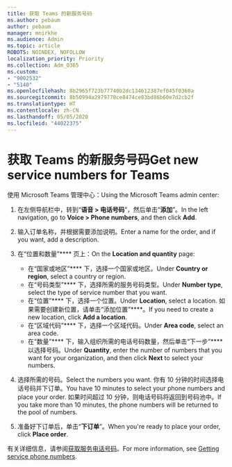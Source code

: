```yaml
---
title: 获取 Teams 的新服务号码
ms.author: pebaum
author: pebaum
manager: mnirkhe
ms.audience: Admin
ms.topic: article
ROBOTS: NOINDEX, NOFOLLOW
localization_priority: Priority
ms.collection: Adm_O365
ms.custom:
- "9002532"
- "5140"
ms.openlocfilehash: 8b2965f723b77740b2dc134612387ef045f0360a
ms.sourcegitcommit: 8b50994a2979778ce8474ce83bd86b60e7d2cb2f
ms.translationtype: HT
ms.contentlocale: zh-CN
ms.lasthandoff: 05/05/2020
ms.locfileid: "44022375"
---
```

# <a name="get-new-service-numbers-for-teams"></a><span data-ttu-id="b05a8-102">获取 Teams 的新服务号码</span><span class="sxs-lookup"><span data-stu-id="b05a8-102">Get new service numbers for Teams</span></span>

<span data-ttu-id="b05a8-103">使用 Microsoft Teams 管理中心：</span><span class="sxs-lookup"><span data-stu-id="b05a8-103">Using the Microsoft Teams admin center:</span></span>

1. <span data-ttu-id="b05a8-104">在左侧导航栏中，转到“**语音 > 电话号码**”，然后单击“**添加**”。</span><span class="sxs-lookup"><span data-stu-id="b05a8-104">In the left navigation, go to **Voice > Phone numbers**, and then click **Add**.</span></span>
2. <span data-ttu-id="b05a8-105">输入订单名称，并根据需要添加说明。</span><span class="sxs-lookup"><span data-stu-id="b05a8-105">Enter a name for the order, and if you want, add a description.</span></span>
3. <span data-ttu-id="b05a8-106">在“位置和数量”\*\*\*\* 页上：</span><span class="sxs-lookup"><span data-stu-id="b05a8-106">On the **Location and quantity** page:</span></span>

    - <span data-ttu-id="b05a8-107">在“国家或地区”\*\*\*\* 下，选择一个国家或地区。</span><span class="sxs-lookup"><span data-stu-id="b05a8-107">Under **Country or region**, select a country or region.</span></span>
    - <span data-ttu-id="b05a8-108">在“号码类型”\*\*\*\* 下，选择所需的服务号码类型。</span><span class="sxs-lookup"><span data-stu-id="b05a8-108">Under **Number type**, select the type of service number that you want.</span></span>
    - <span data-ttu-id="b05a8-109">在“位置”\*\*\*\* 下，选择一个位置。</span><span class="sxs-lookup"><span data-stu-id="b05a8-109">Under **Location**, select a location.</span></span> <span data-ttu-id="b05a8-110">如果需要创建新位置，请单击“添加位置”\*\*\*\*。</span><span class="sxs-lookup"><span data-stu-id="b05a8-110">If you need to create a new location, click **Add a location**.</span></span>
    - <span data-ttu-id="b05a8-111">在“区域代码”\*\*\*\* 下，选择一个区域代码。</span><span class="sxs-lookup"><span data-stu-id="b05a8-111">Under **Area code**, select an area code.</span></span>
    - <span data-ttu-id="b05a8-112">在“数量”\*\*\*\* 下，输入组织所需的电话号码数量，然后单击“下一步”\*\*\*\* 以选择号码。</span><span class="sxs-lookup"><span data-stu-id="b05a8-112">Under **Quantity**, enter the number of numbers that you want for your organization, and then click **Next** to select your numbers.</span></span>
    
4. <span data-ttu-id="b05a8-113">选择所需的号码。</span><span class="sxs-lookup"><span data-stu-id="b05a8-113">Select the numbers you want.</span></span> <span data-ttu-id="b05a8-114">你有 10 分钟的时间选择电话号码并下订单。</span><span class="sxs-lookup"><span data-stu-id="b05a8-114">You have 10 minutes to select your phone numbers and place your order.</span></span> <span data-ttu-id="b05a8-115">如果时间超过 10 分钟，则电话号码将返回到号码池中。</span><span class="sxs-lookup"><span data-stu-id="b05a8-115">If you take more than 10 minutes, the phone numbers will be returned to the pool of numbers.</span></span>
5. <span data-ttu-id="b05a8-116">准备好下订单后，单击“**下订单**”。</span><span class="sxs-lookup"><span data-stu-id="b05a8-116">When you're ready to place your order, click **Place order**.</span></span>

<span data-ttu-id="b05a8-117">有关详细信息，请参阅[获取服务电话号码](https://docs.microsoft.com/microsoftteams/getting-service-phone-numbers)。</span><span class="sxs-lookup"><span data-stu-id="b05a8-117">For more information, see [Getting service phone numbers](https://docs.microsoft.com/microsoftteams/getting-service-phone-numbers).</span></span>
